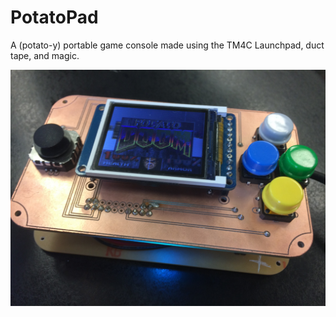 # PotatoPad
A (potato-y) portable game console made using the TM4C Launchpad, duct tape, and magic.

![PotatoPad](https://github.com/rrbutani/PotatoPad/blob/gh-pages/assets/potatopad/2017-05-05.jpg?raw=true "PotatoPad")
